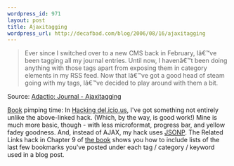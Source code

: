 ```yaml
--- 
wordpress_id: 971
layout: post
title: Ajaxitagging
wordpress_url: http://decafbad.com/blog/2006/08/16/ajaxitagging
---
```

<blockquote cite="http://adactio.com/journal/1162">Ever since I switched over to a new CMS back in February, Iâ€™ve been tagging all my journal entries. Until now, I havenâ€™t been doing anything with those tags apart from exposing them in category elements in my RSS feed. Now that Iâ€™ve got a good head of steam going with my tags, Iâ€™ve decided to play around with them a bit.</blockquote><div class="quotesource">Source: <a href="http://adactio.com/journal/1162">Adactio: Journal - Ajaxitagging</a></div>

[Book][book] pimping time:  In [Hacking del.icio.us][book], I've got something not entirely unlike the above-linked hack.  (Which, by the way, is good work!)  Mine is much more basic, though - with less microformat, progress bar, and yellow fadey goodness.  And, instead of AJAX, my hack uses [JSONP][].  The Related Links hack in Chapter 9 of [the book][book] shows you how to include lists of the last few bookmarks you've posted under each tag / category / keyword used in a blog post.

[jsonp]: http://bob.pythonmac.org/archives/2005/12/05/remote-json-jsonp/
[book]: http://www.amazon.com/exec/obidos/ASIN/0470037857/0xdecafbad01-20/104-2713105-4524705?%5Fencoding=UTF8&camp=1789&link%5Fcode=xm2
